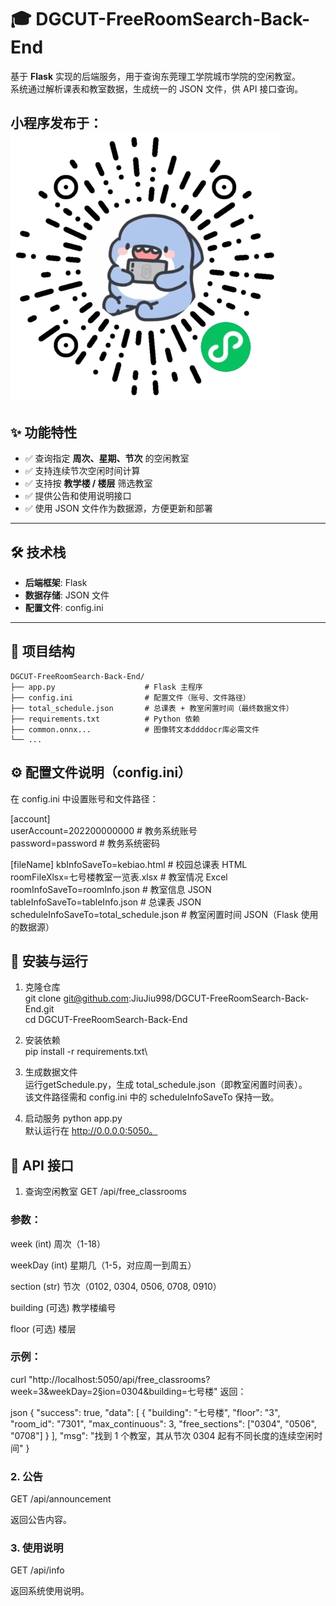 # 🎓 DGCUT-FreeRoomSearch-Back-End

基于 **Flask** 实现的后端服务，用于查询东莞理工学院城市学院的空闲教室。  
系统通过解析课表和教室数据，生成统一的 JSON 文件，供 API 接口查询。

小程序发布于：\
![图片说明](code.jpg)
---

## ✨ 功能特性

- ✅ 查询指定 **周次、星期、节次** 的空闲教室
- ✅ 支持连续节次空闲时间计算
- ✅ 支持按 **教学楼 / 楼层** 筛选教室
- ✅ 提供公告和使用说明接口
- ✅ 使用 JSON 文件作为数据源，方便更新和部署

---

## 🛠️ 技术栈

- **后端框架**: Flask
- **数据存储**: JSON 文件
- **配置文件**: config.ini

---

## 📂 项目结构

```plaintext
DGCUT-FreeRoomSearch-Back-End/
├── app.py                    # Flask 主程序
├── config.ini                # 配置文件（账号、文件路径）
├── total_schedule.json       # 总课表 + 教室闲置时间（最终数据文件）
├── requirements.txt          # Python 依赖
├── common.onnx...            # 图像转文本ddddocr库必需文件
└── ...
```

## ⚙️ 配置文件说明（config.ini）
在 config.ini 中设置账号和文件路径：

[account]\
userAccount=202200000000     # 教务系统账号\
password=password            # 教务系统密码

[fileName]
kbInfoSaveTo=kebiao.html                # 校园总课表 HTML\
roomFileXlsx=七号楼教室一览表.xlsx        # 教室情况 Excel\
roomInfoSaveTo=roomInfo.json            # 教室信息 JSON\
tableInfoSaveTo=tableInfo.json          # 总课表 JSON\
scheduleInfoSaveTo=total_schedule.json  # 教室闲置时间 JSON（Flask 使用的数据源）


## 🚀 安装与运行
1. 克隆仓库\
git clone git@github.com:JiuJiu998/DGCUT-FreeRoomSearch-Back-End.git\
cd DGCUT-FreeRoomSearch-Back-End
2. 安装依赖\
pip install -r requirements.txt\
3. 生成数据文件\
运行getSchedule.py，生成 total_schedule.json（即教室闲置时间表）。\
该文件路径需和 config.ini 中的 scheduleInfoSaveTo 保持一致。

4. 启动服务
python app.py\
默认运行在 http://0.0.0.0:5050。

## 🔗 API 接口
1. 查询空闲教室
GET /api/free_classrooms

### 参数：

week (int) 周次（1-18）

weekDay (int) 星期几（1-5，对应周一到周五）

section (str) 节次（0102, 0304, 0506, 0708, 0910）

building (可选) 教学楼编号

floor (可选) 楼层

### 示例：

curl "http://localhost:5050/api/free_classrooms?week=3&weekDay=2§ion=0304&building=七号楼"
返回：

json
{
  "success": true,
  "data": [
    {
      "building": "七号楼",
      "floor": "3",
      "room_id": "7301",
      "max_continuous": 3,
      "free_sections": ["0304", "0506", "0708"]
    }
  ],
  "msg": "找到 1 个教室，其从节次 0304 起有不同长度的连续空闲时间"
}
### 2. 公告
GET /api/announcement

返回公告内容。

### 3. 使用说明
GET /api/info

返回系统使用说明。


